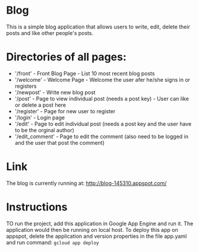 # Blog
This is a simple blog application that allows users to write, edit, delete their posts and like other people's posts.

# Directories of all pages:
- '/front' - Front Blog Page - List 10 most recent blog posts
- '/welcome' - Welcome Page - Welcome the user afer he/she signs in or registers
- '/newpost' - Write new blog post
- '/post' - Page to view individual post (needs a post key) - User can like or delete a post here
- '/register' - Page for new user to register
- '/login' - Login page
- '/edit' - Page to edit individual post (needs a post key and the user have to be the orginal author)
- '/edit_comment' - Page to edit the comment (also need to be logged in and the user that post the comment)

# Link
The blog is currently running at: http://blog-145310.appspot.com/

# Instructions
TO run the project, add this application in Google App Engine and run it. The application would then be running
on local host. To deploy this app on appspot, delete the application and version properties in the file
app.yaml and run command: `gcloud app deploy`
